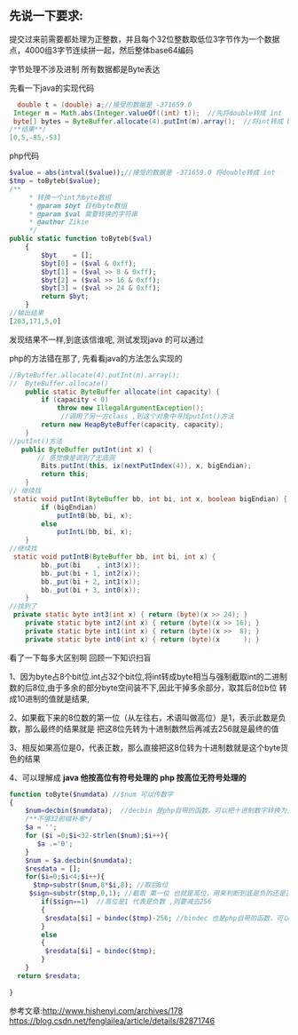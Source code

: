 ## 先说一下要求:

提交过来前需要都处理为正整数，并且每个32位整数取低位3字节作为一个数据点，4000组3字节连续拼一起，然后整体base64编码

字节处理不涉及进制 所有数据都是Byte表达

先看一下java的实现代码

```java
  double t = (double) a;//接受的数据是 -371659.0
 Integer m = Math.abs(Integer.valueOf((int) t));  //先将double转成 int
 byte[] bytes = ByteBuffer.allocate(4).putInt(m).array();  //将int转成 byte[]
/**结果**/
[0,5,-85,-53]
```

php代码

```php
$value = abs(intval($value));//接受的数据是 -371659.0 将double转成 int
$tmp = toByteb($value);
/**
     * 转换一个int为byte数组
     * @param $byt 目标byte数组
     * @param $val 需要转换的字符串
     * @author Zikie
     */
public static function toByteb($val)
    {
        $byt    = [];
        $byt[0] = ($val & 0xff);
        $byt[1] = ($val >> 8 & 0xff);
        $byt[2] = ($val >> 16 & 0xff);
        $byt[3] = ($val >> 24 & 0xff);
        return $byt;
    }
//输出结果
[203,171,5,0] 
```

发现结果不一样,到底该信谁呢,  测试发现java 的可以通过  

php的方法错在那了, 先看看java的方法怎么实现的

```java
//ByteBuffer.allocate(4).putInt(m).array();
//  ByteBuffer.allocate()
    public static ByteBuffer allocate(int capacity) {
        if (capacity < 0)
            throw new IllegalArgumentException();
             //调用了另一方class ,到这个对象中寻找putInt()方法
        return new HeapByteBuffer(capacity, capacity);
    }   
//putInt()方法
   public ByteBuffer putInt(int x) {
       // 感觉像是调到了无底洞
        Bits.putInt(this, ix(nextPutIndex(4)), x, bigEndian);
        return this;
    }
// 继续找
 static void putInt(ByteBuffer bb, int bi, int x, boolean bigEndian) {
        if (bigEndian)
            putIntB(bb, bi, x);
        else
            putIntL(bb, bi, x);
    }
//继续找
 static void putIntB(ByteBuffer bb, int bi, int x) {
        bb._put(bi    , int3(x));
        bb._put(bi + 1, int2(x));
        bb._put(bi + 2, int1(x));
        bb._put(bi + 3, int0(x));
    }
//找到了
 private static byte int3(int x) { return (byte)(x >> 24); }
    private static byte int2(int x) { return (byte)(x >> 16); }
    private static byte int1(int x) { return (byte)(x >>  8); }
    private static byte int0(int x) { return (byte)(x      ); }
```

  看了一下每多大区别啊 回顾一下知识扫盲

1、因为byte占8个bit位.int占32个bit位,将int转成byte相当与强制截取int的二进制数的后8位,由于多余的部分byte空间装不下,因此干掉多余部分，取其后8位b位 转成10进制的值就是结果,

2、如果截下来的8位数的第一位（从左往右，术语叫做高位）是1，表示此数是负数，那么最终的结果就是 把这8位先转为十进制数然后再减去256就是最终的值

3、相反如果高位是0，代表正数，那么直接把这8位转为十进制数就是这个byte货色的结果

4、可以理解成 **java 他按高位有符号处理的 php 按高位无符号处理的**

```php
function toByte($numdata) //$num 可以传数字
{
    $num=decbin($numdata);  //decbin 是php自带的函数，可以把十进制数字转换为二进制
    /**不够32前缀补零*/
    $a = '';
    for ($i =0;$i<32-strlen($num);$i++){
       $a .='0';
    }
    $num = $a.decbin($numdata);
    $resdata = [];
    for($i=0;$i<4;$i++){
      $tmp=substr($num,8*$i,8); //取后8位
   	 $sign=substr($tmp,0,1); //截取 第一位 也就是高位，用来判断到底是负的还是正的
    	if($sign==1)  //高位是1 代表是负数 ,则要减去256
    	{   	
         $resdata[$i] = bindec($tmp)-256; //bindec 也是php自带的函数，可以把二进制数转为十进制
    	}
    	else
    	{
         $resdata[$i] = bindec($tmp);
    	}
    }
  return $resdata;
    
}
```

参考文章:http://www.hishenyi.com/archives/178 https://blog.csdn.net/fenglailea/article/details/82871746